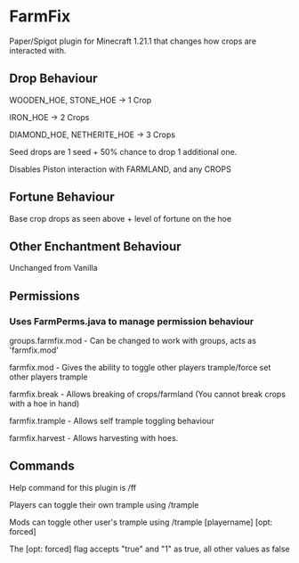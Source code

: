 # FarmFix
Paper/Spigot plugin for Minecraft 1.21.1 that changes how crops are interacted with.

## Drop Behaviour
 
WOODEN_HOE, STONE_HOE -> 1 Crop

IRON_HOE -> 2 Crops

DIAMOND_HOE, NETHERITE_HOE -> 3 Crops


Seed drops are 1 seed + 50% chance to drop 1 additional one.

Disables Piston interaction with FARMLAND, and any CROPS

## Fortune Behaviour

Base crop drops as seen above + level of fortune on the hoe

## Other Enchantment Behaviour

Unchanged from Vanilla

## Permissions
### Uses FarmPerms.java to manage permission behaviour

groups.farmfix.mod - Can be changed to work with groups, acts as 'farmfix.mod'

farmfix.mod - Gives the ability to toggle other players trample/force set other players trample

farmfix.break - Allows breaking of crops/farmland (You cannot break crops with a hoe in hand)

farmfix.trample - Allows self trample toggling behaviour

farmfix.harvest - Allows harvesting with hoes.

## Commands
Help command for this plugin is /ff

Players can toggle their own trample using /trample

Mods can toggle other user's trample using /trample [playername] [opt: forced]

The [opt: forced] flag accepts "true" and "1" as true, all other values as false
